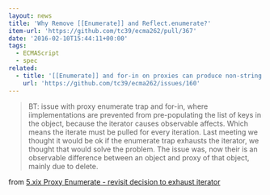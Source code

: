 ```yaml
---
layout: news
title: 'Why Remove [[Enumerate]] and Reflect.enumerate?'
item-url: 'https://github.com/tc39/ecma262/pull/367'
date: '2016-02-10T15:44:11+00:00'
tags:
  - ECMAScript
  - spec
related:
  - title: '[[Enumerate]] and for-in on proxies can produce non-string keys · Issue #160 · tc39/ecma262'
    url: 'https://github.com/tc39/ecma262/issues/160'
---
```

> BT: issue with proxy enumerate trap and for-in, where iimplementations are prevented from pre-populating the list of keys in the object, because the iterator causes observable affects. Which means the iterate must be pulled for every iteration. Last meeting we thought it would be ok if the enumerate trap exhausts the iterator, we thought that would solve the problem. The issue was, now their is an observable difference between an object and proxy of that object, mainly due to delete.

from [5.xix Proxy Enumerate - revisit decision to exhaust iterator](https://github.com/rwaldron/tc39-notes/blob/master/es7/2016-01/2016-01-28.md#5xix-proxy-enumerate---revisit-decision-to-exhaust-iterator "5.xix Proxy Enumerate - revisit decision to exhaust iterator")
